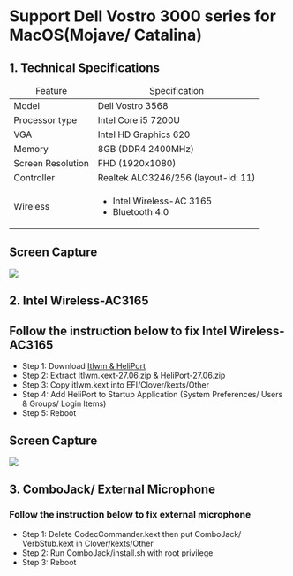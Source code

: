 <h1>Support Dell Vostro 3000 series for MacOS(Mojave/ Catalina)</h1>
<h2>1. Technical Specifications</h2>
<table>
  <thead>
    <tr>
      <td style="text-align: center">Feature</td>
      <td style="text-align: center">Specification</td>
    </tr>
  </thead>
  <tbody>
    <tr>
      <td>Model</td>
      <td>Dell Vostro 3568</td>
    </tr>
    <tr>
      <td>Processor type</td>
      <td>Intel Core i5 7200U</td>
    </tr>
     <tr>
      <td>VGA</td>
      <td>Intel HD Graphics 620</td>
    </tr>
    <tr>
      <td>Memory</td>
      <td>8GB (DDR4 2400MHz)</td>
    </tr>
    <tr>
      <td>Screen Resolution</td>
      <td>FHD (1920x1080)</td>
    </tr>
    <tr>
      <td>Controller</td>
      <td>Realtek ALC3246/256 (layout-id: 11)</td>
    </tr>
    <tr>
      <td>Wireless</td>
      <td>
        <ul>
          <li>Intel Wireless-AC 3165</li>
          <li>Bluetooth 4.0</li>
        </ul>
      </td>
    </tr>
  </tbody>
</table>
<h2>Screen Capture</h2>
<img src="https://scontent.fsgn5-2.fna.fbcdn.net/v/t1.0-0/p180x540/105491098_1110394292678700_36823324785342154_o.jpg?_nc_cat=107&_nc_sid=8024bb&_nc_ohc=vctudF-mXsgAX_mX2uP&_nc_ht=scontent.fsgn5-2.fna&_nc_tp=6&oh=dc5d7a3721f32e69371a65dbd5221b90&oe=5F1EE219"></img>
<h2>2. Intel Wireless-AC3165</h2>
<h2>Follow the instruction below to fix Intel Wireless-AC3165</h2>
<ul>
  <li>Step 1: Download <a href="https://github.com/viincyy/Dell-Vostro-3568-Hackintosh/releases/tag/27.06">Itlwm &amp; HeliPort</a></li>
  <li>Step 2: Extract Itlwm.kext-27.06.zip &amp; HeliPort-27.06.zip</li>
  <li>Step 3: Copy itlwm.kext into EFI/Clover/kexts/Other</li>
  <li>Step 4: Add HeliPort to Startup Application &#40;System Preferences/ Users &amp; Groups/ Login Items&#41;</li>
  <li>Step 5: Reboot</li>
</ul>
<h2>Screen Capture</h2>
<img src="https://scontent.fsgn5-2.fna.fbcdn.net/v/t1.0-0/p180x540/104568256_1110394322678697_75468628535693777_o.jpg?_nc_cat=107&_nc_sid=8024bb&_nc_ohc=cJ2uqZeWUvkAX81g67f&_nc_ht=scontent.fsgn5-2.fna&_nc_tp=6&oh=ad29384edb1919167ef8cc45b945e64d&oe=5F1C0D6B"></img>
<h2>3. ComboJack/ External Microphone</h2>
<h3>Follow the instruction below to fix external microphone</h3>
<ul>
  <li>Step 1: Delete CodecCommander.kext then put ComboJack/ VerbStub.kext in Clover/kexts/Other</li>
  <li>Step 2: Run ComboJack/install.sh with root privilege</li>
  <li>Step 3: Reboot</li>
</ul>
